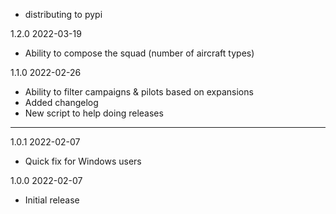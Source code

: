 - distributing to pypi

1.2.0 2022-03-19

- Ability to compose the squad (number of aircraft types)

1.1.0 2022-02-26

- Ability to filter campaigns & pilots based on expansions
- Added changelog
- New script to help doing releases

---

1.0.1 2022-02-07

- Quick fix for Windows users

1.0.0 2022-02-07

- Initial release
